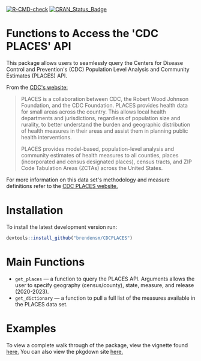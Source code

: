 <!-- badges: start -->
  [![R-CMD-check](https://github.com/brendensm/CDCPLACES/actions/workflows/R-CMD-check.yaml/badge.svg)](https://github.com/brendensm/CDCPLACES/actions/workflows/R-CMD-check.yaml)
  [![CRAN_Status_Badge](https://www.r-pkg.org/badges/version/CDCPLACES)](https://cran.r-project.org/package=CDCPLACES)

  <!-- badges: end -->

# Functions to Access the 'CDC PLACES' API

This package allows users to seamlessly query the Centers for Disease Control and Prevention's (CDC) Population Level Analysis and Community Estimates (PLACES) API.

From the [CDC's website:](https://www.cdc.gov/places/index.html) 
>PLACES is a collaboration between CDC, the Robert Wood Johnson Foundation, and the CDC Foundation. PLACES provides health data for small areas across the country. This allows local health departments and jurisdictions, regardless of population size and rurality, to better understand the burden and geographic distribution of health measures in their areas and assist them in planning public health interventions.
>
>PLACES provides model-based, population-level analysis and community estimates of health measures to all counties, places (incorporated and census designated places), census tracts, and ZIP Code Tabulation Areas (ZCTAs) across the United States.

For more information on this data set's methodology and measure definitions refer to the [CDC PLACES website.](https://www.cdc.gov/places/about/index.html) 

# Installation

To install the latest development version run:

``` r
devtools::install_github("brendensm/CDCPLACES")
```

# Main Functions

-   `get_places` &mdash; a function to query the PLACES API. Arguments allows the user to specify geography (census/county), state, measure, and release (2020-2023).
-   `get_dictionary` &mdash; a function to pull a full list of the measures available in the PLACES data set.

# Examples

To view a complete walk through of the package, view the vignette found [here.](https://brendenmsmith.com/posts/introducing%20the%20places%20package/) You can also view the pkgdown site [here.](https://brendensm.github.io/CDCPLACES/)
